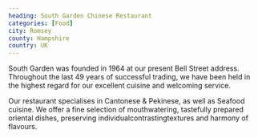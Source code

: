 ```yaml
---
heading: South Garden Chinese Restaurant
categories: [Food]
city: Romsey
county: Hampshire
country: UK
---
```

South Garden was founded in 1964 at our present Bell Street address. Throughout the last 49 years of successful trading, we have been held in the highest regard for our excellent cuisine and welcoming service.

Our restaurant specialises in Cantonese & Pekinese, as well as Seafood cuisine. We offer a fine selection of mouthwatering, tastefully prepared oriental dishes, preserving individualcontrastingtextures and harmony of flavours.


